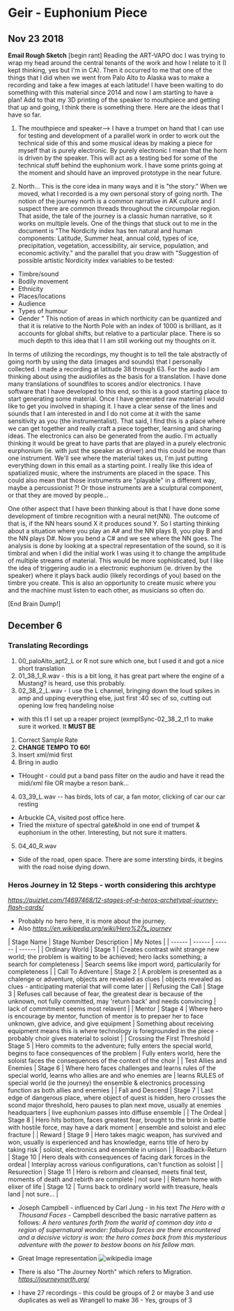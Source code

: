 # Geir - Euphonium Piece

## Nov 23 2018
**Email Rough Sketch**
[begin rant]
Reading the ART-VAPO doc I was trying to wrap my head around the
central tenants of the work and how I relate to it (I kept thinking,
yes but I'm in CA). Then it occurred to me that one of the things that
I did when we went from Palo Alto to Alaska was to make a recording
and take a few images at each latitude! I have been waiting to do
something with this material since 2014 and now I am starting to have
a plan! Add to that my 3D printing of the speaker to mouthpiece and
getting that up and going, I think there is something there. Here are
the ideas that I have so far.

1. The mouthpiece and speaker--> I have a trumpet on hand that I can
use for testing and development of a parallel work in order to work
out the technical side of this and some musical ideas by making a
piece for myself that is purely electronic. By purely electronic I
mean that the horn is driven by the speaker. This will act as a
testing bed for some of the technical stuff behind the euphonium work.
I have some prints going at the moment and should have an improved
prototype in the near future.

2. North... This is the core idea in many ways and it is "the story."
When we moved, what I recorded is a my own personal story of going
north. The notion of the journey north is a common narrative in AK
culture and I suspect there are common threads throughout the
circumpolar region. That aside, the tale of the journey is a classic
human narrative, so it works on multiple levels. One of the things
that stuck out to me in the document is
"The Nordicity index has ten natural and human components: Latitude,
Summer heat, annual cold, types of ice, precipitation, vegetation,
accessibility, air service, population, and economic activity."  and
the parallel that you draw with
"Suggestion of possible artistic Nordicity index variables to be tested:
- Timbre/sound
- Bodily movement
- Ethnicity
- Places/locations
- Audience
- Types of humour
- Gender
"
This notion of areas in which northicity can be quantized and that it
is relative to the North Pole with an index of 1000 is brilliant, as
it accounts for global shifts, but relative to a particular place.
There is so much depth to this idea that I I am still working out my
thoughts on it.

In terms of utilizing the recordings, my thought is to tell the tale
abstractly of going north by using the data (images and sounds) that I
personally collected. I made a recording at latitude 38 through 63.
For the audio I am thinking about using the audiofiles as the basis
for a translation. I have done many translations of soundfiles to
scores and/or electronics. I have software that I have developed to
this end, so this is a good starting place to start generating some
material. Once I have generated raw material I would like to get you
involved in shaping it. I have a clear sense of the lines and sounds
that I am interested in and I do not come at it with the same
sensitivity as you (the instrumentalist). That said, I find this is a
place where we can get together and really craft a piece together,
learning and sharing ideas. The electronics can also be generated from
the audio. I'm actually thinking it would be great to have parts that
are played in a purely electronic eurphonium (ie. with just the
speaker as driver) and this could be more than one instrument. We'll
see where the material takes us, I'm just putting everything down in
this email as a starting point.  I really like this idea of
spatialized music, where the instruments are placed in the space. This
could also mean that those instruments are "playable" in a different
way, maybe a percussionist ?! Or those instruments are a sculptural
component, or that they are moved by people...

One other aspect that I have been thinking about is that I have done
some development of timbre recognition with a neural net(NN). The
outcome of that is, if the NN hears sound X it produces sound Y. So I
starting thinking about a situation where you play an A# and the NN
plays B, you play B and the NN plays D#. Now you bend a C# and we see
where the NN goes. The analysis is done by looking at a spectral
representation of the sound, so it is timbral and when I did the
initial work I was using it to change the amplitude of multiple
streams of material. This would be more sophisticated, but I like the
idea of triggering audio in a electronic euphonium (ie. driven by the
speaker) where it plays back audio (likely recordings of you) based on
the timbre you create. This is also an opportunity to create music
where you and the machine must listen to each other, as musicians so
often do.

[End Brain Dump!]

## December 6

### Translating Recordings
1. 00_paloAlto_apt2_L or R not sure which one, but I used it and got a nice short translation
2. 01_38_1_R.wav - this is a bit long, it has  great part where the engine of a Mustang? is heard, use this probably.
3. 02_38_2_L.wav - I use the L channel, bringing down the loud spikes in amp and upping everything else, just first :40 sec of so, cutting out opening low freq handeling noise
  * with this t1 I set up a reaper project (exmplSync-02_38_2_t1 to make sure it worked. It **MUST BE**
  1. Correct Sample Rate
  2. **CHANGE TEMPO TO 60!**
  3. Insert xml/mid first
  4. Bring in audio
  * THought - could put a band pass filter on the audio and have it read the midi/xml file OR maybe a reson bank...

4. 03_39_L.wav -- has birds, lots of car, a fan motor, clicking of car our car resting
* Arbuckle CA, visited post office here.
* Tried the mixture of spectral gate&hold in one end of trumpet & euphonium in the other. Interesting, but not sure it matters.
5. 04_40_R.wav
* Side of the road, open space. There are some intersting birds, it begins with the road noise dying down.

### Heros Journey in 12 Steps - worth considering this archtype
*https://quizlet.com/14697468/12-stages-of-a-heros-archetypal-journey-flash-cards/*
* Probably no hero here, it is more about the journey,
* Also *https://en.wikipedia.org/wiki/Hero%27s_journey*

| Stage Name | Stage Number  Description | My Notes |
| ------ | ------ | ------ | ------ |
| Ordinary World | Stage 1 | Creates contrast wiht strange new world; the problem is waiting to be achieved; hero lacks something; a search for completeness | Search seems like import word, particularily for completeness |
| Call To Adventure | Stage 2 | A problem is presented as a chalenge or adventure, objects are revealed as clues | objects revealed as clues - anticipating material that will come later |
| Refusing the Call | Stage 3 | Refuses call because of fear, the greatest dear is because of the unknown, not fully committed, may 'return back' and needs convincing | lack of commitment seems most relavent |
| Mentor | Stage 4 | Where hero is encourage by mentor, function of mentor is to prepaer her to face unknown, give advice, and give equipment | Something about receiving equipment means this is where technology is foregrounded in the piece - probably choir gives material to soloist |
| Crossing the First Threshold | Stage 5 | Hero commits to the adventure; fully enters the special world, begins to face consequences of the problem | Fully enters world, here the soloist faces the consequences of the context of the choir |
| Test Allies and Enemies | Stage 6 | Where hero faces challenges and learns rules of the special world, learns who allies are and who enemies are | learns RULES of special world (ie the journey) the ensemble & electronics processing function as both allies and enemies |
| Fall and Descend | Stage 7 | Last edge of dangerous place, where object of quest is hidden, hero crosses the scond major threshold, hero pauses to plan next move, usually at enemies headquarters | live euphonium passes into diffuse ensemble |
| The Ordeal | Stage 8 | Hero hits bottom, faces greatest fear, brought to the brink in battle with hostile force, may have a dark moment | ensemble and soloist and elec fracture |
| Reward | Stage 9 | Hero takes magic weapon, has survived and won, usually is experienced and has knowledge, earns title of hero by taking risk | soloist, electronics and ensemble in unison |
| Roadback-Return | Stage 10 | Hero deals with consequences of facing dark forces in the ordeal | Interplay across various configurations, can't function as soloist |
| Resurection | Stage 11 | Hero is reborn and cleansed, meets final test, moments of death and rebirth are complete | not sure |
| Return home with elixer of life | Stage 12 | Turns back to ordinary world with treasure, heals land | not sure... |

* Joseph Campbell - influenced by Carl Jung - in his text *The Hero with a Thousand Faces* - Campbell described the basic narrative pattern as follows:
*A hero ventures forth from the world of common day into a region of supernatural wonder: fabulous forces are there encountered and a decisive victory is won: the hero comes back from this mysterious adventure with the power to bestow boons on his fellow man.*
* Great Image representation
![wikipedia image](https://en.wikipedia.org/wiki/Hero%27s_journey#/media/File:Heroesjourney.svg)

* There is also "The Journey North" which refers to Migration. *https://journeynorth.org/*
* I have 27 recordings - this could be groups of 2 or maybe 3 and use duplicates as well as Wrangell to make 36 - Yes, groups of 3

